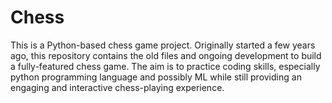 # Chess
This is a Python-based chess game project. Originally started a few years ago, this repository contains the old files and ongoing development to build a fully-featured chess game. The aim is to practice coding skills, especially python programming language and possibly ML while still providing an engaging and interactive chess-playing experience.
